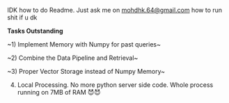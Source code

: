 IDK how to do Readme. Just ask me on mohdhk.64@gmail.com how to run shit if u dk

**Tasks Outstanding**

~1) Implement Memory with Numpy for past queries~

~2) Combine the Data Pipeline and Retrieval~

~3) Proper Vector Storage instead of Numpy Memory~

4) Local Processing. No more python server side code. Whole process running on 7MB of RAM 😈😈
